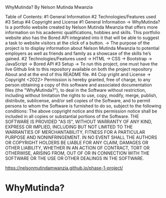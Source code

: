 WhyMutinda? By Nelson Mutinda Mwanzia

Table of Contents: #1 General Information #2 Technologies/Features used #3 Setup #4 Copyright and License 
#1 General Information -> WhyMutinda? Is a portfolio website created by Nelson Mutinda Mwanzia that offers more information on his academic qualifications, hobbies and skills. This portfolio website also has the Bored API integrated into it that will be able to suggest a task to website visitors at the click of a button.  -> The purpose of the project is to display information about Nelson Mutinda Mwanzia to potential employers as well as friends and family as a showcase of the skills he’s gained.
#2 Technologies/Features used -> HTML -> CSS -> Bootstrap -> JavaScript  -> Bored API
#3 Setup -> To run this project, one must have the live Github link to this repository available on both the project repository About and at the end of this README file. 
#4 Cop	yright and License  ->  
Copyright <2022> <MWANZIA NELSON MUTINDA>
Permission is hereby granted, free of charge, to any person obtaining a copy of this software and associated documentation files (the "WhyMutinda?"), to deal in the Software without restriction, including without limitation the rights to use, copy, modify, merge, publish, distribute, sublicense, and/or sell copies of the Software, and to permit persons to whom the Software is furnished to do so, subject to the following conditions:
The above copyright notice and this permission notice shall be included in all copies or substantial portions of the Software.
THE SOFTWARE IS PROVIDED "AS IS", WITHOUT WARRANTY OF ANY KIND, EXPRESS OR IMPLIED, INCLUDING BUT NOT LIMITED TO THE WARRANTIES OF MERCHANTABILITY, FITNESS FOR A PARTICULAR PURPOSE AND NONINFRINGEMENT. IN NO EVENT SHALL THE AUTHORS OR COPYRIGHT HOLDERS BE LIABLE FOR ANY CLAIM, DAMAGES OR OTHER LIABILITY, WHETHER IN AN ACTION OF CONTRACT, TORT OR OTHERWISE, ARISING FROM, OUT OF OR IN CONNECTION WITH THE SOFTWARE OR THE USE OR OTHER DEALINGS IN THE SOFTWARE.

https://nelsonmutindamwanzia.github.io/phase-1-project/

# WhyMutinda?
